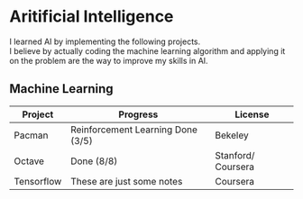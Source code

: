 # Aritificial Intelligence
I learned AI by implementing the following projects.  
I believe by actually coding the machine learning algorithm and applying it  
on the problem are the way to improve my skills in AI.
## Machine Learning
| Project   | Progress                          | License            |
|-----------|-----------------------------------|--------------------|
| Pacman    | Reinforcement Learning Done (3/5) | Bekeley            |
| Octave    | Done (8/8)                        | Stanford/ Coursera |
| Tensorflow| These are just some notes         | Coursera           | 
